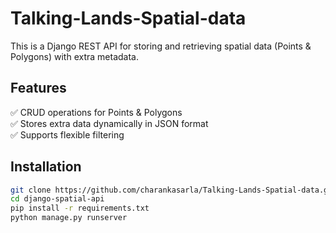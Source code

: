 # Talking-Lands-Spatial-data

This is a Django REST API for storing and retrieving spatial data (Points & Polygons) with extra metadata.

## Features
✅ CRUD operations for Points & Polygons  
✅ Stores extra data dynamically in JSON format  
✅ Supports flexible filtering  

## Installation
```sh
git clone https://github.com/charankasarla/Talking-Lands-Spatial-data.git
cd django-spatial-api
pip install -r requirements.txt
python manage.py runserver
